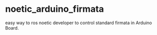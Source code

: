 # noetic_arduino_firmata
easy way to ros noetic developer to control standard firmata in Arduino Board.
